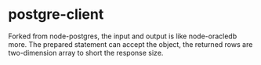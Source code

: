 # postgre-client
Forked from node-postgres, the input and output is like node-oracledb more. The prepared statement can accept the object, the returned rows are two-dimension array to short the response size.
